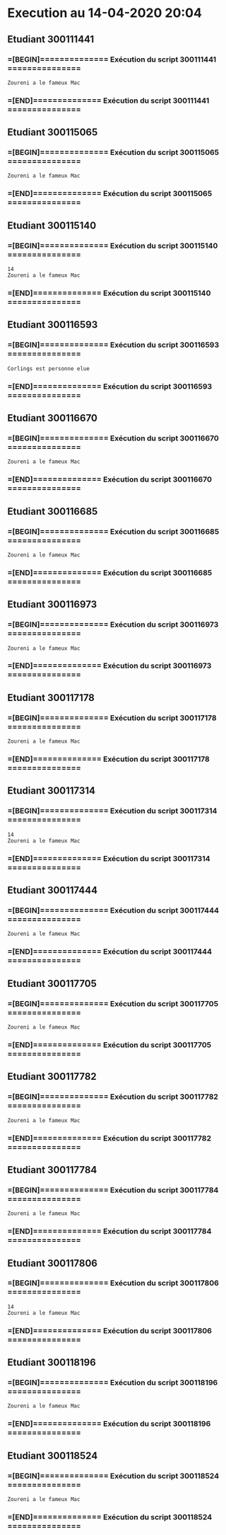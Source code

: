 # Execution au 14-04-2020 20:04
 
## Etudiant 300111441 
###  =[BEGIN]============== Exécution du script 300111441 =============== 
```
Zoureni a le fameux Mac
```
###  =[END]============== Exécution du script 300111441 =============== 
 
## Etudiant 300115065 
###  =[BEGIN]============== Exécution du script 300115065 =============== 
```
Zoureni a le fameux Mac
```
###  =[END]============== Exécution du script 300115065 =============== 
 
## Etudiant 300115140 
###  =[BEGIN]============== Exécution du script 300115140 =============== 
```
14
Zoureni a le fameux Mac
```
###  =[END]============== Exécution du script 300115140 =============== 
 
## Etudiant 300116593 
###  =[BEGIN]============== Exécution du script 300116593 =============== 
```
Corlings est personne elue
```
###  =[END]============== Exécution du script 300116593 =============== 
 
## Etudiant 300116670 
###  =[BEGIN]============== Exécution du script 300116670 =============== 
```
Zoureni a le fameux Mac
```
###  =[END]============== Exécution du script 300116670 =============== 
 
## Etudiant 300116685 
###  =[BEGIN]============== Exécution du script 300116685 =============== 
```
Zoureni a le fameux Mac
```
###  =[END]============== Exécution du script 300116685 =============== 
 
## Etudiant 300116973 
###  =[BEGIN]============== Exécution du script 300116973 =============== 
```
Zoureni a le fameux Mac
```
###  =[END]============== Exécution du script 300116973 =============== 
 
## Etudiant 300117178 
###  =[BEGIN]============== Exécution du script 300117178 =============== 
```
Zoureni a le fameux Mac
```
###  =[END]============== Exécution du script 300117178 =============== 
 
## Etudiant 300117314 
###  =[BEGIN]============== Exécution du script 300117314 =============== 
```
14
Zoureni a le fameux Mac
```
###  =[END]============== Exécution du script 300117314 =============== 
 
## Etudiant 300117444 
###  =[BEGIN]============== Exécution du script 300117444 =============== 
```
Zoureni a le fameux Mac
```
###  =[END]============== Exécution du script 300117444 =============== 
 
## Etudiant 300117705 
###  =[BEGIN]============== Exécution du script 300117705 =============== 
```
Zoureni a le fameux Mac
```
###  =[END]============== Exécution du script 300117705 =============== 
 
## Etudiant 300117782 
###  =[BEGIN]============== Exécution du script 300117782 =============== 
```
Zoureni a le fameux Mac
```
###  =[END]============== Exécution du script 300117782 =============== 
 
## Etudiant 300117784 
###  =[BEGIN]============== Exécution du script 300117784 =============== 
```
Zoureni a le fameux Mac
```
###  =[END]============== Exécution du script 300117784 =============== 
 
## Etudiant 300117806 
###  =[BEGIN]============== Exécution du script 300117806 =============== 
```
14
Zoureni a le fameux Mac
```
###  =[END]============== Exécution du script 300117806 =============== 
 
## Etudiant 300118196 
###  =[BEGIN]============== Exécution du script 300118196 =============== 
```
Zoureni a le fameux Mac
```
###  =[END]============== Exécution du script 300118196 =============== 
 
## Etudiant 300118524 
###  =[BEGIN]============== Exécution du script 300118524 =============== 
```
Zoureni a le fameux Mac
```
###  =[END]============== Exécution du script 300118524 =============== 
